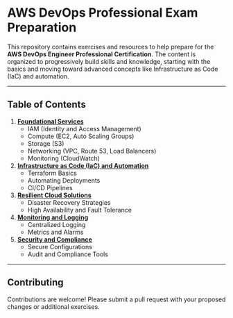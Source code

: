 # AWS DevOps Professional Exam Preparation

This repository contains exercises and resources to help prepare for the **AWS DevOps Engineer Professional Certification**. The content is organized to progressively build skills and knowledge, starting with the basics and moving toward advanced concepts like Infrastructure as Code (IaC) and automation.

---

## Table of Contents

1. **[Foundational Services](#1-foundational-services)**
    - IAM (Identity and Access Management)
    - Compute (EC2, Auto Scaling Groups)
    - Storage (S3)
    - Networking (VPC, Route 53, Load Balancers)
    - Monitoring (CloudWatch)
2. **[Infrastructure as Code (IaC) and Automation](#2-infrastructure-as-code-iac-and-automation)**
    - Terraform Basics
    - Automating Deployments
    - CI/CD Pipelines
3. **[Resilient Cloud Solutions](#3-resilient-cloud-solutions)**
    - Disaster Recovery Strategies
    - High Availability and Fault Tolerance
4. **[Monitoring and Logging](#4-monitoring-and-logging)**
    - Centralized Logging
    - Metrics and Alarms
5. **[Security and Compliance](#5-security-and-compliance)**
    - Secure Configurations
    - Audit and Compliance Tools
    

---

## Contributing
Contributions are welcome! Please submit a pull request with your proposed changes or additional exercises.


